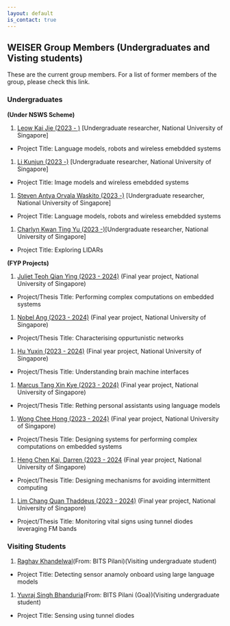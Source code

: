 ```yaml
---
layout: default
is_contact: true
---
```

## WEISER Group Members (Undergraduates and Visting students)

These are the current group members. For a list of former members of the group, please check this link.

### Undergraduates

**(Under NSWS Scheme)**

1. [Leow Kai Jie (2023 - )]() [Undergraduate researcher, National University of Singapore]
* Project Title: Language models, robots and wireless emebdded systems
1. [Li Kunjun (2023 -)]() [Undergraduate researcher, National University of Singapore]
* Project Title: Image models and wireless emebdded systems
1. [Steven Antya Orvala Waskito (2023 -)]()  [Undergraduate researcher, National University of Singapore]
* Project Title: Language models, robots and wireless emebdded systems
1. [Charlyn Kwan Ting Yu (2023 -)]()[Undergraduate researcher, National University of Singapore]
* Project Title: Exploring LIDARs

**(FYP Projects)**

1. [Juliet Teoh Qian Ying (2023 - 2024)]() (Final year project, National University of Singapore)
* Project/Thesis Title: Performing complex computations on embedded systems
1. [Nobel Ang (2023 - 2024)]() (Final year project, National University of Singapore)
* Project/Thesis Title: Characterising oppurtunistic networks
1. [Hu Yuxin (2023 - 2024)]() (Final year project, National University of Singapore)
* Project/Thesis Title: Understanding brain machine interfaces
1. [Marcus Tang Xin Kye (2023 - 2024)]() (Final year project, National University of Singapore)
* Project/Thesis Title: Rething personal assistants using language models
1. [Wong Chee Hong (2023 - 2024)]() (Final year project, National University of Singapore)
* Project/Thesis Title: Designing systems for performing complex computations on embedded systems
1. [Heng Chen Kai, Darren (2023 - 2024]() (Final year project, National University of Singapore)
* Project/Thesis Title: Designing mechanisms for avoiding intermittent computing
1. [Lim Chang Quan Thaddeus (2023 - 2024)]() (Final year project, National University of Singapore)
* Project/Thesis Title: Monitoring vital signs using tunnel diodes leveraging FM bands


### Visiting Students

1. [Raghav Khandelwal]()(From: BITS Pilani)(Visiting undergraduate student)
* Project Title: Detecting sensor anamoly onboard using large language models
1. [Yuvraj Singh Bhanduria]()(From: BITS Pilani (Goa))(Visiting undergraduate student)
* Project Title: Sensing using tunnel diodes